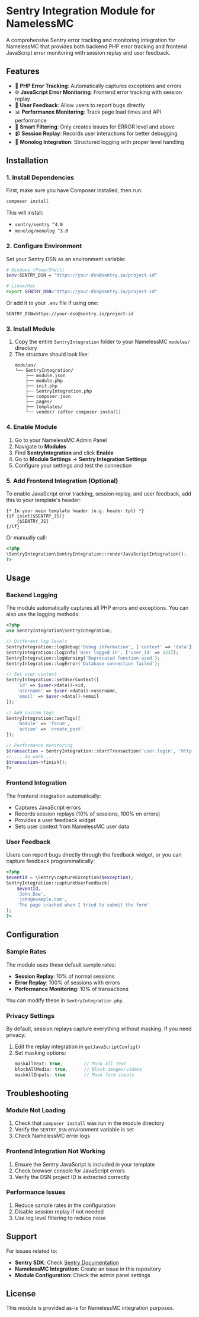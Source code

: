 # Sentry Integration Module for NamelessMC

A comprehensive Sentry error tracking and monitoring integration for NamelessMC that provides both backend PHP error tracking and frontend JavaScript error monitoring with session replay and user feedback.

## Features

- 🐛 **PHP Error Tracking**: Automatically captures exceptions and errors
- 🌐 **JavaScript Error Monitoring**: Frontend error tracking with session replay
- 💬 **User Feedback**: Allow users to report bugs directly
- 📊 **Performance Monitoring**: Track page load times and API performance
- 🎯 **Smart Filtering**: Only creates issues for ERROR level and above
- 📹 **Session Replay**: Records user interactions for better debugging
- 🔧 **Monolog Integration**: Structured logging with proper level handling

## Installation

### 1. Install Dependencies

First, make sure you have Composer installed, then run:

```bash
composer install
```

This will install:
- `sentry/sentry ^4.0`
- `monolog/monolog ^3.0`

### 2. Configure Environment

Set your Sentry DSN as an environment variable:

```bash
# Windows (PowerShell)
$env:SENTRY_DSN = "https://your-dsn@sentry.io/project-id"

# Linux/Mac
export SENTRY_DSN="https://your-dsn@sentry.io/project-id"
```

Or add it to your `.env` file if using one:
```env
SENTRY_DSN=https://your-dsn@sentry.io/project-id
```

### 3. Install Module

1. Copy the entire `SentryIntegration` folder to your NamelessMC `modules/` directory
2. The structure should look like:
   ```
   modules/
   └── SentryIntegration/
       ├── module.json
       ├── module.php
       ├── init.php
       ├── SentryIntegration.php
       ├── composer.json
       ├── pages/
       ├── templates/
       └── vendor/ (after composer install)
   ```

### 4. Enable Module

1. Go to your NamelessMC Admin Panel
2. Navigate to **Modules**
3. Find **SentryIntegration** and click **Enable**
4. Go to **Module Settings** → **Sentry Integration Settings**
5. Configure your settings and test the connection

### 5. Add Frontend Integration (Optional)

To enable JavaScript error tracking, session replay, and user feedback, add this to your template's header:

```smarty
{* In your main template header (e.g. header.tpl) *}
{if isset($SENTRY_JS)}
    {$SENTRY_JS}
{/if}
```

Or manually call:
```php
<?php
\SentryIntegration\SentryIntegration::renderJavaScriptIntegration();
?>
```

## Usage

### Backend Logging

The module automatically captures all PHP errors and exceptions. You can also use the logging methods:

```php
<?php
use SentryIntegration\SentryIntegration;

// Different log levels
SentryIntegration::logDebug('Debug information', ['context' => 'data']);
SentryIntegration::logInfo('User logged in', ['user_id' => 123]);
SentryIntegration::logWarning('Deprecated function used');
SentryIntegration::logError('Database connection failed');

// Set user context
SentryIntegration::setUserContext([
    'id' => $user->data()->id,
    'username' => $user->data()->username,
    'email' => $user->data()->email
]);

// Add custom tags
SentryIntegration::setTags([
    'module' => 'forum',
    'action' => 'create_post'
]);

// Performance monitoring
$transaction = SentryIntegration::startTransaction('user.login', 'http.request');
// ... do work ...
$transaction->finish();
?>
```

### Frontend Integration

The frontend integration automatically:
- Captures JavaScript errors
- Records session replays (10% of sessions, 100% on errors)
- Provides a user feedback widget
- Sets user context from NamelessMC user data

### User Feedback

Users can report bugs directly through the feedback widget, or you can capture feedback programmatically:

```php
<?php
$eventId = \Sentry\captureException($exception);
SentryIntegration::captureUserFeedback(
    $eventId,
    'John Doe',
    'john@example.com',
    'The page crashed when I tried to submit the form'
);
?>
```

## Configuration

### Sample Rates

The module uses these default sample rates:
- **Session Replay**: 10% of normal sessions
- **Error Replay**: 100% of sessions with errors
- **Performance Monitoring**: 10% of transactions

You can modify these in `SentryIntegration.php`.

### Privacy Settings

By default, session replays capture everything without masking. If you need privacy:

1. Edit the replay integration in `getJavaScriptConfig()`
2. Set masking options:
   ```javascript
   maskAllText: true,        // Mask all text
   blockAllMedia: true,      // Block images/videos
   maskAllInputs: true       // Mask form inputs
   ```

## Troubleshooting

### Module Not Loading

1. Check that `composer install` was run in the module directory
2. Verify the `SENTRY_DSN` environment variable is set
3. Check NamelessMC error logs

### Frontend Integration Not Working

1. Ensure the Sentry JavaScript is included in your template
2. Check browser console for JavaScript errors
3. Verify the DSN project ID is extracted correctly

### Performance Issues

1. Reduce sample rates in the configuration
2. Disable session replay if not needed
3. Use log level filtering to reduce noise

## Support

For issues related to:
- **Sentry SDK**: Check [Sentry Documentation](https://docs.sentry.io/platforms/php/)
- **NamelessMC Integration**: Create an issue in this repository
- **Module Configuration**: Check the admin panel settings

## License

This module is provided as-is for NamelessMC integration purposes.
